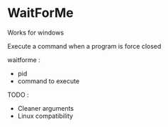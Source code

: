 # WaitForMe

Works for windows

Execute a command when a program is force closed

waitforme :
- pid
- command to execute

TODO :
- Cleaner arguments 
- Linux compatibility
